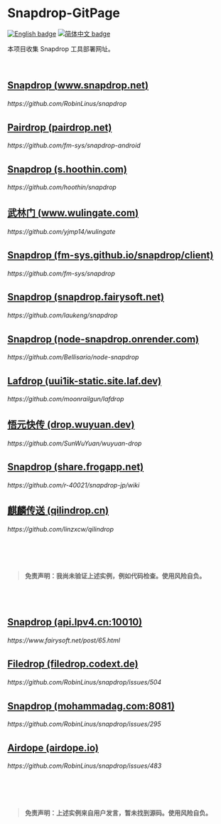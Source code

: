 # Snapdrop-GitPage

[![English badge](https://img.shields.io/badge/%E8%8B%B1%E6%96%87-English-blue)](./README_en.md)
[![简体中文 badge](https://img.shields.io/badge/%E7%AE%80%E4%BD%93%E4%B8%AD%E6%96%87-Simplified%20Chinese-blue)](./README.md)

本项目收集 Snapdrop 工具部署网址。

<br>

## [Snapdrop (www.snapdrop.net)](https://www.snapdrop.net/)

###### https://<area>github.com/RobinLinus/snapdrop

## [Pairdrop (pairdrop.net)](https://pairdrop.net)

###### https://<area>github.com/fm-sys/snapdrop-android

## [Snapdrop (s.hoothin.com)](https://s.hoothin.com/)

###### https://<area>github.com/hoothin/snapdrop

## [武林门 (www.wulingate.com)](https://www.wulingate.com/)

###### https://<area>github.com/yjmp14/wulingate

## [Snapdrop (fm-sys.github.io/snapdrop/client)](https://fm-sys.github.io/snapdrop/client/)

###### https://<area>github.com/fm-sys/snapdrop

## [Snapdrop (snapdrop.fairysoft.net)](https://snapdrop.fairysoft.net)

###### https://<area>github.com/laukeng/snapdrop


## [Snapdrop (node-snapdrop.onrender.com)](https://node-snapdrop.onrender.com)

###### https://<area>github.com/Bellisario/node-snapdrop

## [Lafdrop (uui1ik-static.site.laf.dev)](https://uui1ik-static.site.laf.dev)

###### https://<area>github.com/moonrailgun/lafdrop

## [悟元快传 (drop.wuyuan.dev)](https://drop.wuyuan.dev/)

###### https://<area>github.com/SunWuYuan/wuyuan-drop

## [Snapdrop (share.frogapp.net)](https://share.frogapp.net)

###### https://<area>github.com/r-40021/snapdrop-jp/wiki

## [麒麟传送 (qilindrop.cn)](https://qilindrop.cn)

###### https://<area>github.com/linzxcw/qilindrop

<br>
<br>


> #### 免责声明：我尚未验证上述实例，例如代码检查。使用风险自负。


<br>
<br>

## [Snapdrop (api.lpv4.cn:10010)](http://api.lpv4.cn:10010)

###### https://<area>www<area>.fairysoft.<area>net<area>/post/65.html

## [Filedrop (filedrop.codext.de)](https://filedrop.codext.de)

###### https://<span></span>github.com/RobinLinus<span></span>/snapdrop/issues/504

## [Snapdrop (mohammadag.com:8081)](http://mohammadag.com:8081)

###### https://<span></span>github.com/RobinLinus<span></span>/snapdrop/issues/295

## [Airdope (airdope.io)](https://airdope.io)

###### https://<span></span>github.com/RobinLinus<span></span>/snapdrop/issues/483

<br>
<br>


> #### 免责声明：上述实例来自用户发言，暂未找到源码。使用风险自负。

